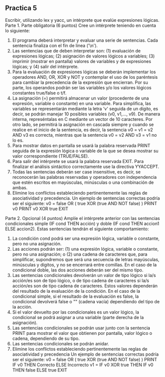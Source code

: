 ## Practica 5

Escribir, utilizando lex y yacc, un intérprete que evalúe expresiones lógicas.
Parte 1. Parte obligatoria (6 puntos)
Cree un intérprete teniendo en cuenta lo siguiente:
1.	El programa deberá interpretar y evaluar una serie de sentencias.  Cada sentencia finaliza con el fin de linea ('\n').
2.	Las sentencias que de deben interpretar son: (1) evaluación de expresiones lógicas; (2) asignación de valores lógicos a variables; (3) imprimir (mostrar en pantalla) valores de variables y de expresiones lógicas; y (4) salir del intérprete.
3.	Para la evaluación de expresiones lógicas se deberán implementar los operadores AND, OR, XOR y NOT y contemplar el uso de los paréntesis para cambiar la precedencia de la expresión que encierran.  Por su parte, los operandos podrán ser las variables y/o los valores lógicos constantes true/false o t/f.
4.	La asignación (=) permitirá almacenar un valor (procedente de una expresión, variable o constante) en una variable.  Para simplifica, las variables se representarán mediante la letra 'v' seguida de un dígito, es decir, se podrán manejar 10 posibles variables (v0, v1,..., v9). De manera interna, represéntalas en C mediante un vector de 10 caracteres. Por otro lado, se permitirá la asignación en cascada siempre y cuando se realice en el inicio de la sentencia, es decir, la sentencia v0 = v1 = v2 AND v3 es correcta, mientras que la sentencia v0 = v2 AND v3 = v1 no lo es.
5.	Para mostrar datos en pantalla se usará la palabra reservada PRINT seguida de la expresión lógica o variable de la que se desea mostrar su valor correspondiente (TRUE/FALSE).
6.	Para salir del intérprete se usará la palabra reservada EXIT.  Para finalizar el análisis sintáctico correctamente use la directiva YYACCEPT.
7.	Todas las sentencias deberán ser case insensitive, es decir, se reconocerán las palabras reservadas y operadores con independencia que estén escritos en mayúsculas, minúsculas o una combinación de ambas.
8.	Elimine los conflictos estableciendo pertinentemente las reglas de asociatividad y precedencia.
Un ejemplo de sentencias correctas podría ser el siguiente:
v0 = false OR ( true XOR (true AND NOT false) )
PRINT v0
PRINT v0 XOR true
EXIT

Parte 2. Opcional (4 puntos)
Amplíe el intérprete anterior con las sentencias condicionales simple (IF cond THEN acción) y doble (IF cond THEN accion1 ELSE accion2).  Estas sentencias tendrán el siguiente comportamiento:
1.	La condición cond podrá ser una expresión lógica, variable o constante, pero no una asignación.
2.	Las acciones podrán ser: (1) una expresión lógica, variable o constante, pero no una asignación; o (2) una cadena de caracteres que, para simplificar, supondremos que será una secuencia de letras mayúsculas, minúsculas y dígitos, y  no se encerrará entre comillas.  En el caso de la condicional doble, las dos acciones deberán ser del mismo tipo.
3.	Las sentencias condicionales devolverán un valor de tipo lógico si la/s acción/es son de tipo lógico, o de tipo cadena de caracteres si la/s acción/es son de tipo cadena de caracteres.  Estos valores dependerán del resultado de la evaluación de la condición.  En el caso de la condicional simple, si el resultado de la evaluación es false, la condicional devolverá false o "" (cadena vacía) dependiendo del tipo de la acción. 
4.	Si el valor devuelto por las condicionales es un valor lógico, la condicional se podrá asignar a una variable (parte derecha de la asignación).
5.	Las sentencias condicionales se podrán usar junto con la sentencia PRINT para mostrar el valor que obtienen por pantalla, valor lógico o cadena, dependiendo de su tipo.
6.	Las sentencias condicionales se podrán anidar.
7.	Elimine los conflictos estableciendo pertinentemente las reglas de asociatividad y precedencia
Un ejemplo de sentencias correctas podría ser el siguiente:
v0 = false OR ( true XOR (true AND NOT false) )
PRINT IF v0 THEN Correcto ELSE Incorrecto 
v1 = IF v0 XOR true THEN IF v0 THEN false ELSE true
EXIT

